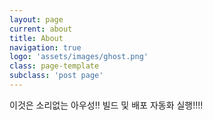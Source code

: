 ```yaml
---
layout: page
current: about
title: About
navigation: true
logo: 'assets/images/ghost.png'
class: page-template
subclass: 'post page'
---
```


이것은 소리없는 아우성!!
빌드 및 배포 자동화 실행!!!!
